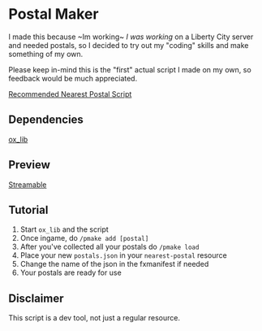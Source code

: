 # Postal Maker
I made this because ~Im working~ *I was working* on a Liberty City server and needed postals, so I decided to try out my "coding" skills and make something of my own. 

Please keep in-mind this is the "first" actual script I made on my own, so feedback would be much appreciated. 

[Recommended Nearest Postal Script](https://github.com/DevBlocky/nearest-postal/releases)

## Dependencies

[ox_lib](https://github.com/overextended/ox_lib/releases/tag/v3.3.0)

## Preview

[Streamable](https://streamable.com/yqwiok)

## Tutorial
1. Start ``ox_lib`` and the script
2. Once ingame, do ``/pmake add [postal]``
3. After you've collected all your postals do ``/pmake load``
4. Place your new ``postals.json`` in your ``nearest-postal`` resource
5. Change the name of the json in the fxmanifest if needed
6. Your postals are ready for use

## Disclaimer

This script is a dev tool, not just a regular resource.
